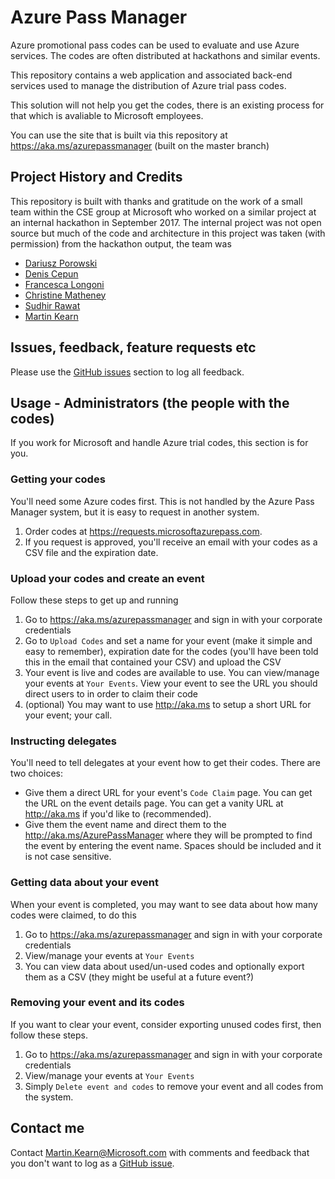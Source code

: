 
# Azure Pass Manager
Azure promotional pass codes can be used to evaluate and use Azure services. The codes are often distributed at hackathons and similar events.

This repository contains a web application and associated back-end services used to manage the distribution of Azure trial pass codes. 

This solution will not help you get the codes, there is an existing process for that which is avaliable to Microsoft employees.

You can use the site that is built via this repository at https://aka.ms/azurepassmanager (built on the master branch)

## Project History and Credits
This repository is built with thanks and gratitude on the work of a small team within the CSE group at Microsoft who worked on a similar project at an internal hackathon in September 2017. The internal project was not open source but much of the code and architecture in this project was taken (with permission) from the hackathon output, the team was
* [Dariusz Porowski](https://twitter.com/DariuszPorowski)
* [Denis Cepun](https://twitter.com/DenisCepun)
* [Francesca Longoni](https://www.linkedin.com/in/francesca-longoni-wehq/)
* [Christine Matheney](https://twitter.com/Matheneyc)
* [Sudhir Rawat](https://twitter.com/rawatsudhir)
* [Martin Kearn](https://twitter.com/MartinKearn)

## Issues, feedback, feature requests etc
Please use the [GitHub issues](https://github.com/martinkearn/Azure-pass-manager/issues) section to log all feedback.

## Usage - Administrators (the people with the codes)
If you work for Microsoft and handle Azure trial codes, this section is for you.

### Getting your codes
You'll need some Azure codes first. This is not handled by the Azure Pass Manager system, but it is easy to request in another system.
1. Order codes at https://requests.microsoftazurepass.com.
1. If you request is approved, you'll receive an email with your codes as a CSV file and the expiration date.

### Upload your codes and create an event
Follow these steps to get up and running
1. Go to https://aka.ms/azurepassmanager and sign in with your corporate credentials
1. Go to `Upload Codes` and set a name for your event (make it simple and easy to remember), expiration date for the codes (you'll have been told this in the email that contained your CSV) and upload the CSV
1. Your event is live and codes are available to use. You can view/manage your events at `Your Events`. View your event to see the URL you should direct users to in order to claim their code
1. (optional) You may want to use http://aka.ms to setup a short URL for your event; your call.

### Instructing delegates
You'll need to tell delegates at your event how to get their codes. There are two choices:
* Give them a direct URL for your event's `Code Claim` page. You can get the URL on the event details page. You can get a vanity URL at http://aka.ms if you'd like to (recommended).
* Give them the event name and direct them to the http://aka.ms/AzurePassManager where they will be prompted to find the event by entering the event name. Spaces should be included and it is not case sensitive.

### Getting data about your event
When your event is completed, you may want to see data about how many codes were claimed, to do this
1. Go to https://aka.ms/azurepassmanager and sign in with your corporate credentials
1. View/manage your events at `Your Events`
1. You can view data about used/un-used codes and optionally export them as a CSV (they might be useful at a future event?) 

### Removing your event and its codes
If you want to clear your event, consider exporting unused codes first, then follow these steps.
1. Go to https://aka.ms/azurepassmanager and sign in with your corporate credentials
1. View/manage your events at `Your Events`
1. Simply `Delete event and codes` to remove your event and all codes from the system.

## Contact me
Contact Martin.Kearn@Microsoft.com with comments and feedback that you don't want to log as a [GitHub issue](https://github.com/martinkearn/Azure-pass-manager/issues).